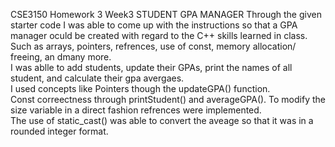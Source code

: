 CSE3150 Homework 3 Week3 
STUDENT GPA MANAGER
  Through the given starter code I was able to come up with the instructions so that a GPA manager oculd be created with regard to the C++ skills learned in class.  Such as arrays, pointers, refrences, use of const, memory allocation/ freeing, an dmany more.  
  I was ablle to add students, update their GPAs, print the names of all student, and calculate their gpa avergaes.  
  I used concepts like Pointers though the updateGPA() function.  
  Const correectness through printStudent() and averageGPA(). 
  To modify the size variable in a direct fashion refrences were implemented.  
  The use of static_cast<int>() was able to convert the aveage so that it was in a rounded integer format. 
